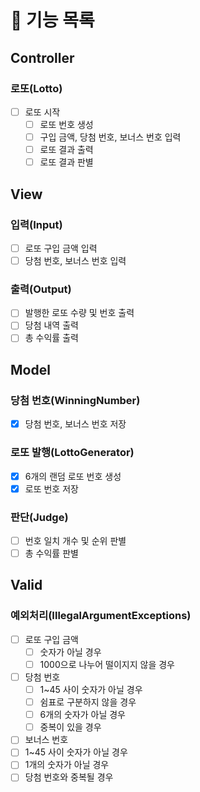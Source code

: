 # 📑 기능 목록

## Controller

### 로또(Lotto)
- [ ] 로또 시작
  - [ ] 로또 번호 생성
  - [ ] 구입 금액, 당첨 번호, 보너스 번호 입력 
  - [ ] 로또 결과 출력
  - [ ] 로또 결과 판별
  
## View

### 입력(Input)
- [ ] 로또 구입 금액 입력
- [ ] 당첨 번호, 보너스 번호 입력

### 출력(Output)
- [ ] 발행한 로또 수량 및 번호 출력
- [ ] 당첨 내역 출력
- [ ] 총 수익률 출력

## Model

### 당첨 번호(WinningNumber)
- [x] 당첨 번호, 보너스 번호 저장

### 로또 발행(LottoGenerator)
- [x] 6개의 랜덤 로또 번호 생성
- [x] 로또 번호 저장

### 판단(Judge)
- [ ] 번호 일치 개수 및 순위 판별
- [ ] 총 수익률 판별

## Valid

### 예외처리(IllegalArgumentExceptions)
- [ ] 로또 구입 금액
  - [ ] 숫자가 아닐 경우
  - [ ] 1000으로 나누어 떨이지지 않을 경우
- [ ] 당첨 번호
  - [ ] 1~45 사이 숫자가 아닐 경우
  - [ ] 쉼표로 구분하지 않을 경우
  - [ ] 6개의 숫자가 아닐 경우
  - [ ] 중복이 있을 경우
 - [ ] 보너스 번호
  - [ ] 1~45 사이 숫자가 아닐 경우
  - [ ] 1개의 숫자가 아닐 경우
  - [ ] 당첨 번호와 중복될 경우
